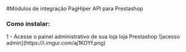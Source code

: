 #Módulos de integração PagHiper API para Prestashop

<h3>Como instalar:</h3>
1 - Acesse o painel administrativo de sua loja loja Prestashop
![acesso admin](https://i.imgur.com/aj1KOYf.png)

